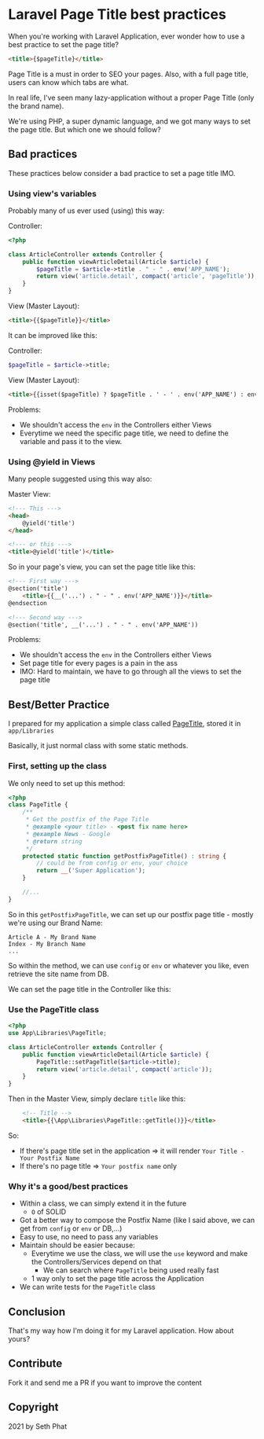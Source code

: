 # Laravel Page Title best practices 

When you're working with Laravel Application, ever wonder how to use a best practice to set the page title?

```html
<title>{$pageTitle}</title>
```

Page Title is a must in order to SEO your pages. Also, with a full page title, users can know which tabs are what.

In real life, I've seen many lazy-application without a proper Page Title (only the brand name). 

We're using PHP, a super dynamic language, and we got many ways to set the page title. But which one we should follow?

## Bad practices
These practices below consider a bad practice to set a page title IMO.

### Using view's variables
Probably many of us ever used (using) this way:

Controller:
```php
<?php

class ArticleController extends Controller {
    public function viewArticleDetail(Article $article) {
        $pageTitle = $article->title . " - " . env('APP_NAME');
        return view('article.detail', compact('article', 'pageTitle'));
    }
}
```

View (Master Layout):
```html
<title>{{$pageTitle}}</title>
```

It can be improved like this:

Controller:
```php
$pageTitle = $article->title;
```

View (Master Layout):
```html
<title>{{isset($pageTitle) ? $pageTitle . ' - ' . env('APP_NAME') : env('APP_NAME')}}</title>
```

Problems:   
- We shouldn't access the `env` in the Controllers either Views
- Everytime we need the specific page title, we need to define the variable and pass it to the view.

### Using @yield in Views
Many people suggested using this way also:

Master View:
```html
<!--- This --->
<head>
    @yield('title')
</head>

<!--- or this --->
<title>@yield('title')</title>
```

So in your page's view, you can set the page title like this:
```html
<!--- First way --->
@section('title')
    <title>{{__('...') . " - " . env('APP_NAME')}}</title>
@endsection

<!--- Second way --->
@section('title', __('...') . " - " . env('APP_NAME'))
```

Problems:   
- We shouldn't access the `env` in the Controllers either Views
- Set page title for every pages is a pain in the ass
- IMO: Hard to maintain, we have to go through all the views to set the page title

## Best/Better Practice

I prepared for my application a simple class called [PageTitle](./PageTitle.php), stored it in `app/Libraries`

Basically, it just normal class with some static methods.

### First, setting up the class
We only need to set up this method:

```php
<?php
class PageTitle {
    /**
     * Get the postfix of the Page Title
     * @example <your title> - <post fix name here>
     * @example News - Google
     * @return string
     */
    protected static function getPostfixPageTitle() : string {
        // could be from config or env, your choice
        return __('Super Application');
    }

    //...
}
```

So in this `getPostfixPageTitle`, we can set up our postfix page title - mostly we're using our Brand Name:

```
Article A - My Brand Name
Index - My Branch Name
...
```

So within the method, we can use `config` or `env` or whatever you like, even retrieve the site name from DB.

We can set the page title in the Controller like this:

### Use the PageTitle class

```php
<?php
use App\Libraries\PageTitle;

class ArticleController extends Controller {
    public function viewArticleDetail(Article $article) {
        PageTitle::setPageTitle($article->title);
        return view('article.detail', compact('article'));
    }
}
```

Then in the Master View, simply declare `title` like this:

```html
    <!-- Title -->
    <title>{{\App\Libraries\PageTitle::getTitle()}}</title>
```

So:   
- If there's page title set in the application => it will render `Your Title - Your Postfix Name`
- If there's no page title => `Your postfix name` only

### Why it's a good/best practices
- Within a class, we can simply extend it in the future
    - `O` of SOLID
- Got a better way to compose the Postfix Name (like I said above, we can get from `config` or `env` or DB,...)
- Easy to use, no need to pass any variables
- Maintain should be easier because:
    - Everytime we use the class, we will use the `use` keyword and make the Controllers/Services depend on that
        - We can search where `PageTitle` being used really fast
    - 1 way only to set the page title across the Application
- We can write tests for the `PageTitle` class

## Conclusion

That's my way how I'm doing it for my Laravel application. How about yours?

## Contribute
Fork it and send me a PR if you want to improve the content

## Copyright
2021 by Seth Phat